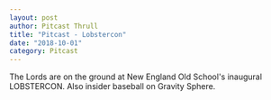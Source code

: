 ```yaml
---
layout: post
author: Pitcast Thrull
title: "Pitcast - Lobstercon"
date: "2018-10-01"
category: Pitcast
---
```


The Lords are on the ground at New England Old School's inaugural LOBSTERCON. Also insider baseball on Gravity Sphere.
